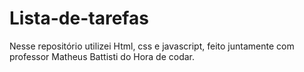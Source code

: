 # Lista-de-tarefas
Nesse repositório utilizei Html, css e javascript, feito juntamente com professor Matheus Battisti do Hora de codar.
